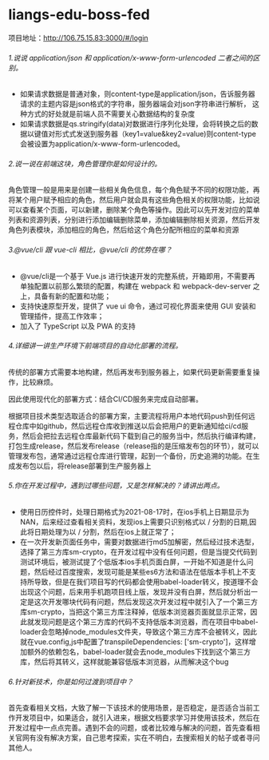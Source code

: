 # liangs-edu-boss-fed

项目地址：http://106.75.15.83:3000/#/login

###### 1.说说 application/json 和 application/x-www-form-urlencoded 二者之间的区别。

- 如果请求数据是普通对象，则content-type是application/json，告诉服务器请求的主题内容是json格式的字符串，服务器端会对json字符串进行解析，
  这种方式的好处就是前端人员不需要关心数据结构的复杂度
- 如果请求数据是qs.stringify(data)对数据进行序列化处理，会将转换之后的数据以键值对形式式发送到服务器（key1=value&key2=value)则content-type会被设置为application/x-www-form-urlencoded。

###### 2.说一说在前端这块，角色管理你是如何设计的。

角色管理一般是用来是创建一些相关角色信息，每个角色赋予不同的权限功能，再将某个用户赋予相应的角色，然后用户就会具有这些角色相关的权限功能，比如说可以查看某个页面，可以新建，删除某个角色等操作。因此可以先开发对应的菜单列表和资源列表，分别进行添加编辑删除菜单，添加编辑删除相关资源，然后开发角色列表模块，添加相应的角色，然后给这个角色分配所相应的菜单和资源

###### 3.@vue/cli 跟 vue-cli 相比，@vue/cli 的优势在哪？

- @vue/cli是一个基于 Vue.js 进行快速开发的完整系统，开箱即用，不需要再单独配置以前那么繁琐的配置，构建在 webpack 和 webpack-dev-server 之上，具备有新的配置和功能；
- 支持快速原型开发，提供了 vue ui 命令，通过可视化界面来使用 GUI 安装和管理插件，提高工作效率；
- 加入了 TypeScript 以及 PWA 的支持

###### 4.详细讲一讲生产环境下前端项目的自动化部署的流程。

传统的部署方式需要本地构建，然后再发布到服务器上，如果代码更新需要重复操作，比较麻烦。

因此使用现代化的部署方式：结合CI/CD服务来完成自动部署。

根据项目技术类型选取适合的部署方案，主要流程将用户本地代码push到任何远程仓库中如github，然后远程仓库收到推送以后会把用户的更新通知给ci/cd服务，然后会把拉去远程仓库最新代码下载到自己的服务当中，然后执行编译构建，打包生成release，然后发布release（release指的是压缩发布包的环节），就可以管理发布包，通常通过远程仓库进行管理，起到一个备份，历史追溯的功能。在生成发布包以后，将release部署到生产服务器上
　

###### 5.你在开发过程中，遇到过哪些问题，又是怎样解决的？请讲出两点。

- 使用日历控件时，处理日期格式为2021-08-17时，在ios手机上日期显示为NAN，后来经过查看相关资料，发现ios上需要只识别格式以 / 分割的日期,因此将日期处理为以 / 分割，然后在ios上就正常了；
- 在一次开发新页面任务中，需要对数据进行md5加解密，然后经过技术选型，选择了第三方库sm-crypto，在开发过程中没有任何问题，但是当提交代码到测试环境后，被测试提了个低版本ios手机页面白屏，一开始不知道是什么问题，然后经过百度搜索，发现可能是某些es6方法和语法在低版本手机上不支持所导致，但是在我们项目写的代码都会使用babel-loader转义，按道理不会出现这个问题，后来用手机跑项目线上版，发现并没有白屏，然后就分析出一定是这次开发哪块代码有问题，然后发现这次开发过程中就引入了一个第三方库sm-crypto，当把这个第三方库注释掉，低版本浏览器页面就显示正常，因此就发现问题是这个第三方库的代码不支持低版本浏览器，而在项目中babel-loader会忽略掉node_modules文件夹，导致这个第三方库不会被转义，因此就在vue.config,js中配置了transpileDependencies: ['sm-crypto']，这样增加额外的依赖包名，babel-loader就会去node_modules下找到这个第三方库，然后将其转义，这样就能兼容低版本浏览器，从而解决这个bug

###### 6.针对新技术，你是如何过渡到项目中？

首先查看相关文档，大致了解一下该技术的使用场景，是否稳定，是否适合当前工作开发项目中，如果适合，就引入进来，根据文档要求学习并使用该技术，然后在开发过程中一点点完善。遇到不会的问题，或者比较难与解决的问题，首先查看相关官网有没有解决方案，自己思考探索，实在不明白，去搜索相关的帖子或者寻问其他人。
